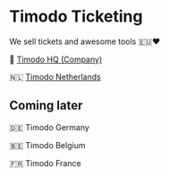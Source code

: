 # Timodo Ticketing
We sell tickets and awesome tools 🇪🇺❤️

🏢 [Timodo HQ (Company)](https://timodohq.com)

🇳🇱 [Timodo Netherlands](https://timodo.nl)


## Coming later
🇩🇪 Timodo Germany

🇧🇪 Timodo Belgium

🇫🇷 Timodo France
